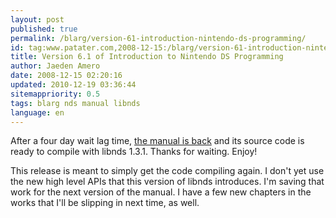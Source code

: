 ```yaml
---
layout: post
published: true
permalink: /blarg/version-61-introduction-nintendo-ds-programming/
id: tag:www.patater.com,2008-12-15:/blarg/version-61-introduction-nintendo-ds-programming/
title: Version 6.1 of Introduction to Nintendo DS Programming
author: Jaeden Amero
date: 2008-12-15 02:20:16
updated: 2010-12-19 03:36:44
sitemappriority: 0.5
tags: blarg nds manual libnds
language: en
---
```

After a four day wait lag time, <a href="/manual">the manual is back</a> and
its source code is ready to compile with libnds 1.3.1. Thanks for waiting.
Enjoy!

This release is meant to simply get the code compiling again. I don't yet use
the new high level APIs that this version of libnds introduces. I'm saving that
work for the next version of the manual. I have a few new chapters in the works
that I'll be slipping in next time, as well.
